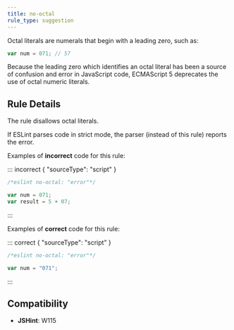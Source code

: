 ```yaml
---
title: no-octal
rule_type: suggestion
---
```


Octal literals are numerals that begin with a leading zero, such as:

```js
var num = 071; // 57
```

Because the leading zero which identifies an octal literal has been a source of confusion and error in JavaScript code, ECMAScript 5 deprecates the use of octal numeric literals.

## Rule Details

The rule disallows octal literals.

If ESLint parses code in strict mode, the parser (instead of this rule) reports the error.

Examples of **incorrect** code for this rule:

::: incorrect { "sourceType": "script" }

```js
/*eslint no-octal: "error"*/

var num = 071;
var result = 5 + 07;
```

:::

Examples of **correct** code for this rule:

::: correct { "sourceType": "script" }

```js
/*eslint no-octal: "error"*/

var num = "071";
```

:::

## Compatibility

-   **JSHint**: W115
